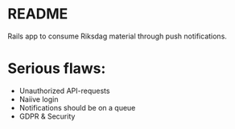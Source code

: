# README

Rails app to consume Riksdag material through push notifications.

Serious flaws:
==============
- Unauthorized API-requests
- Naiive login
- Notifications should be on a queue
- GDPR & Security
